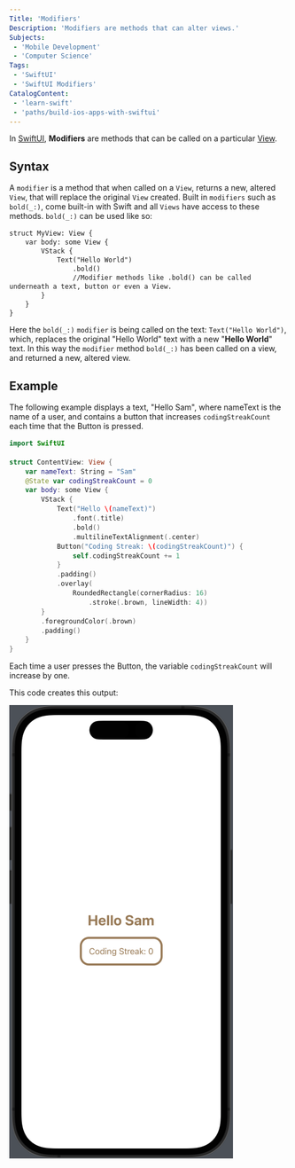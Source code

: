 ```yaml
---
Title: 'Modifiers'
Description: 'Modifiers are methods that can alter views.'
Subjects:
 - 'Mobile Development'
 - 'Computer Science'
Tags:
 - 'SwiftUI'
 - 'SwiftUI Modifiers'
CatalogContent:
 - 'learn-swift'
 - 'paths/build-ios-apps-with-swiftui'
---
```


In [SwiftUI](https://www.codecademy.com/resources/docs/swiftui), **Modifiers** are methods that can be called on a particular [View](https://www.codecademy.com/resources/docs/swiftui/views).

## Syntax

A `modifier` is a method that when called on a `View`, returns a new, altered `View`, that will replace the original `View` created. Built in `modifiers` such as `bold(_:)`, come built-in with Swift and all `Views` have access to these methods. `bold(_:)` can be used like so:

```psuedo
struct MyView: View {
    var body: some View {
        VStack {
            Text("Hello World")
                .bold()
                //Modifier methods like .bold() can be called underneath a text, button or even a View.
        }
    }
}
```

Here the `bold(_:)` `modifier` is being called on the text: `Text("Hello World")`, which, replaces the original "Hello World" text with a new "**Hello World**" text. In this way the `modifier` method `bold(_:)` has been called on a view, and returned a new, altered view.

## Example

The following example displays a text, "Hello Sam", where nameText is the name of a user, and contains a button that increases `codingStreakCount` each time that the Button is pressed.

```swift
import SwiftUI

struct ContentView: View {
    var nameText: String = "Sam"
    @State var codingStreakCount = 0
    var body: some View {
        VStack {
            Text("Hello \(nameText)")
                .font(.title)
                .bold()
                .multilineTextAlignment(.center)
            Button("Coding Streak: \(codingStreakCount)") {
                self.codingStreakCount += 1
            }
            .padding()
            .overlay(
                RoundedRectangle(cornerRadius: 16)
                    .stroke(.brown, lineWidth: 4))
        }
        .foregroundColor(.brown)
        .padding()
    }
}
```

Each time a user presses the Button, the variable `codingStreakCount` will increase by one.

This code creates this output:

![alt text](https://github.com/AustinWheel/firstRep/blob/main/ExampleCode.png)
